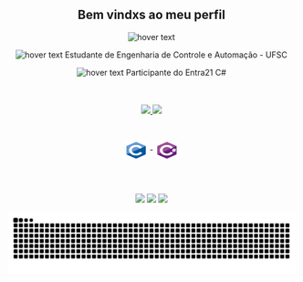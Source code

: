 

<div align="center">
 <h2>Bem vindxs ao meu perfil</h2>
  <img src="https://images-wixmp-ed30a86b8c4ca887773594c2.wixmp.com/f/a0ce4d77-5e31-4505-9b28-a162452a7825/dbeqdnc-30646a09-711b-4d81-8704-8e7cd90fe0cf.png?token=eyJ0eXAiOiJKV1QiLCJhbGciOiJIUzI1NiJ9.eyJzdWIiOiJ1cm46YXBwOjdlMGQxODg5ODIyNjQzNzNhNWYwZDQxNWVhMGQyNmUwIiwiaXNzIjoidXJuOmFwcDo3ZTBkMTg4OTgyMjY0MzczYTVmMGQ0MTVlYTBkMjZlMCIsIm9iaiI6W1t7InBhdGgiOiJcL2ZcL2EwY2U0ZDc3LTVlMzEtNDUwNS05YjI4LWExNjI0NTJhNzgyNVwvZGJlcWRuYy0zMDY0NmEwOS03MTFiLTRkODEtODcwNC04ZTdjZDkwZmUwY2YucG5nIn1dXSwiYXVkIjpbInVybjpzZXJ2aWNlOmZpbGUuZG93bmxvYWQiXX0.NWYTkve72MOCttoqLcjE1wbtD2a4lTOVYbTlYa2yIAo" width="400" title="hover text">
  

 

<p> <img src="https://images-wixmp-ed30a86b8c4ca887773594c2.wixmp.com/f/d8caf42d-4a95-48a9-964c-14ce6134b5c1/d536lr6-7fb8f63d-55cc-4cc5-9038-8dcff24ee291.png?token=eyJ0eXAiOiJKV1QiLCJhbGciOiJIUzI1NiJ9.eyJzdWIiOiJ1cm46YXBwOjdlMGQxODg5ODIyNjQzNzNhNWYwZDQxNWVhMGQyNmUwIiwiaXNzIjoidXJuOmFwcDo3ZTBkMTg4OTgyMjY0MzczYTVmMGQ0MTVlYTBkMjZlMCIsIm9iaiI6W1t7InBhdGgiOiJcL2ZcL2Q4Y2FmNDJkLTRhOTUtNDhhOS05NjRjLTE0Y2U2MTM0YjVjMVwvZDUzNmxyNi03ZmI4ZjYzZC01NWNjLTRjYzUtOTAzOC04ZGNmZjI0ZWUyOTEucG5nIn1dXSwiYXVkIjpbInVybjpzZXJ2aWNlOmZpbGUuZG93bmxvYWQiXX0.MaKC-oG9LeB1htiZ6j-DumxckaYlLaJCx1MxOdDHTN8" width="16" title="hover text"> Estudante de Engenharia de Controle e Automação - UFSC</p>
<p> <img src="https://images-wixmp-ed30a86b8c4ca887773594c2.wixmp.com/f/d8caf42d-4a95-48a9-964c-14ce6134b5c1/d536lr6-7fb8f63d-55cc-4cc5-9038-8dcff24ee291.png?token=eyJ0eXAiOiJKV1QiLCJhbGciOiJIUzI1NiJ9.eyJzdWIiOiJ1cm46YXBwOjdlMGQxODg5ODIyNjQzNzNhNWYwZDQxNWVhMGQyNmUwIiwiaXNzIjoidXJuOmFwcDo3ZTBkMTg4OTgyMjY0MzczYTVmMGQ0MTVlYTBkMjZlMCIsIm9iaiI6W1t7InBhdGgiOiJcL2ZcL2Q4Y2FmNDJkLTRhOTUtNDhhOS05NjRjLTE0Y2U2MTM0YjVjMVwvZDUzNmxyNi03ZmI4ZjYzZC01NWNjLTRjYzUtOTAzOC04ZGNmZjI0ZWUyOTEucG5nIn1dXSwiYXVkIjpbInVybjpzZXJ2aWNlOmZpbGUuZG93bmxvYWQiXX0.MaKC-oG9LeB1htiZ6j-DumxckaYlLaJCx1MxOdDHTN8" width="16" title="hover text"> Participante do Entra21 C#</p>
</div>
<br></br>
<div align="center">
  <a href="https://github.com/VivianeBlock">
  <img height="150em" src="https://github-readme-stats.vercel.app/api?username=VivianeBlock&amp;show_icons=true&amp;theme=jolly&amp;include_all_commits=true&amp;count_private=true" style="max-width:100%;">
  <img height="150em" src="https://github-readme-stats.vercel.app/api/top-langs/?username=VivianeBlock&amp;layout=compact&amp;langs_count=7&amp;theme=jolly" style="max-width:100%;">
</a></div>

##

<div align="center"><br>
  <img align="center" alt="Viv-Csharp" height="30" width="40" src="https://raw.githubusercontent.com/devicons/devicon/master/icons/c/c-original.svg" style="max-width: 100%;"> - 
  <img align="center" alt="Viv-Csharp" height="30" width="40" src="https://raw.githubusercontent.com/devicons/devicon/master/icons/csharp/csharp-original.svg" style="max-width: 100%;"> 

</br></div>

##

<div align="center">
  <a href="https://www.linkedin.com/in/viviane-block-851637213/" target="_blank"><img src="https://img.shields.io/badge/LinkedIn-0077B5?style=for-the-badge&logo=linkedin&logoColor=white" target="_blank"></a>     
  <a href="mailto:viviane.block.200@gmail.com" target="_blank"><img src="https://img.shields.io/badge/Gmail-D14836?style=for-the-badge&logo=gmail&logoColor=white" target="_blank"></a>
  <a href="https://www.instagram.com/viv_block/" target="_blank"><img src="https://img.shields.io/badge/Instagram-E4405F?style=for-the-badge&logo=instagram&logoColor=white" target="_blank"></a>
 
![Snake animation](https://github.com/VivianeBlock/VivianeBlock/blob/output/github-contribution-grid-snake.svg)
 
</div>

